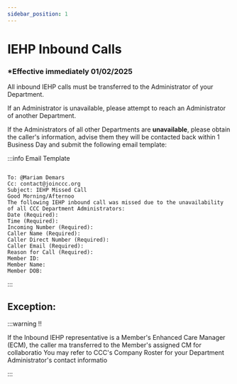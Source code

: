 ```yaml
---
sidebar_position: 1
---
```


# IEHP Inbound Calls

### \*Effective immediately 01/02/2025

All inbound IEHP calls must be transferred to the Administrator of your Department.

If an Administrator is unavailable, please attempt to reach an Administrator of another Department.

If the Administrators of all other Departments are **unavailable**, please obtain the caller's information, advise them they will be contacted
back within 1 Business Day and submit the following email template:

:::info Email Template

```

To: @Mariam Demars
Cc: contact@joinccc.org
Subject: IEHP Missed Call
Good Morning/Afternoo
The following IEHP inbound call was missed due to the unavailability of all CCC Department Administrators:
Date (Required):
Time (Required):
Incoming Number (Required):
Caller Name (Required):
Caller Direct Number (Required):
Caller Email (Required):
Reason for Call (Required):
Member ID:
Member Name:
Member DOB:

```

:::

## Exception:

:::warning ‼️

If the Inbound IEHP representative is a Member's Enhanced Care Manager (ECM), the caller ma
transferred to the Member's assigned CM for collaboratio
You may refer to CCC's Company Roster for your Department Administrator's contact informatio

:::
